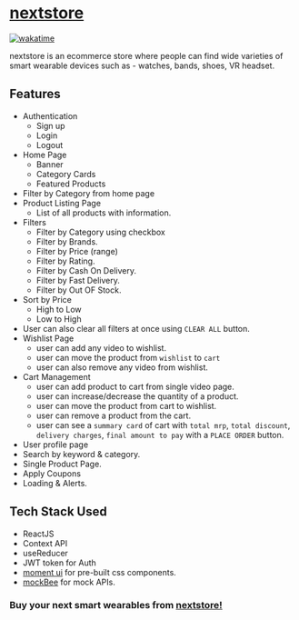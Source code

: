 # [nextstore](https://nextstore-beta.netlify.app/)

[![wakatime](https://wakatime.com/badge/github/AbhishekkGautam/next-store.svg)](https://wakatime.com/badge/github/AbhishekkGautam/next-store)

nextstore is an ecommerce store where people can find wide varieties of smart wearable devices such as - watches, bands, shoes, VR headset.

## Features

- Authentication
  - Sign up
  - Login
  - Logout
- Home Page
  - Banner
  - Category Cards
  - Featured Products
- Filter by Category from home page
- Product Listing Page
  - List of all products with information.
- Filters
  - Filter by Category using checkbox
  - Filter by Brands.
  - Filter by Price (range)
  - Filter by Rating.
  - Filter by Cash On Delivery.
  - Filter by Fast Delivery.
  - Filter by Out OF Stock.
- Sort by Price
  - High to Low
  - Low to High
- User can also clear all filters at once using `CLEAR ALL` button.
- Wishlist Page
  - user can add any video to wishlist.
  - user can move the product from `wishlist` to `cart`
  - user can also remove any video from wishlist.
- Cart Management
  - user can add product to cart from single video page.
  - user can increase/decrease the quantity of a product.
  - user can move the product from cart to wishlist.
  - user can remove a product from the cart.
  - user can see a `summary card` of cart with `total mrp`, `total discount`, `delivery charges`, `final amount to pay` with a `PLACE ORDER` button.
- User profile page
- Search by keyword & category.
- Single Product Page.
- Apply Coupons
- Loading & Alerts.

## Tech Stack Used

- ReactJS
- Context API
- useReducer
- JWT token for Auth
- [moment ui](https://momentui.netlify.app/) for pre-built css components.
- [mockBee](https://mockbee.netlify.app/docs/introduction/) for mock APIs.

### Buy your next smart wearables from [nextstore!](https://nextstore-beta.netlify.app/)
